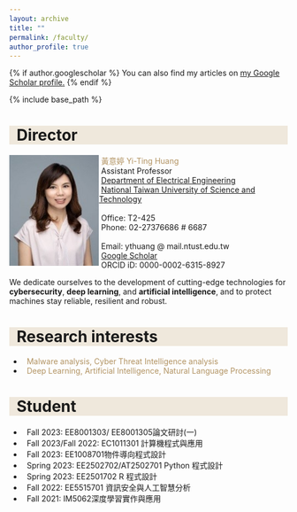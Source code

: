 ```yaml
---
layout: archive
title: ""
permalink: /faculty/
author_profile: true
---
```


{% if author.googlescholar %}
  You can also find my articles on <u><a href="{{author.googlescholar}}">my Google Scholar profile</a>.</u>
{% endif %}

{% include base_path %}


<!-- Director -->
<h1 style= "background:#efe8dc">&nbsp; Director</h1>

<kbd><img src="/images/Yi-ting3.jpg" align="left" height="200px"/></kbd>
   <font color="#b29362"> &nbsp;黃意婷 Yi-Ting Huang</font><br>
   &nbsp;Assistant Professor<br>
   &nbsp;[Department of Electrical Engineering](https://www.ee.ntust.edu.tw/)<br>
   &nbsp;[National Taiwan University of Science and Technology](https://www.ntust.edu.tw/)<br><br>
   &nbsp;Office: T2-425<br>
   &nbsp;Phone: 02-27376686 # 6687<br>   
   &nbsp;Email: ythuang @ mail.ntust.edu.tw<br>
   &nbsp;[Google Scholar](https://scholar.google.com/citations?user=uZIy830AAAAJ&hl=en)<br>
   &nbsp;ORCID iD: 0000-0002-6315-8927<br>

  We dedicate ourselves to the development of cutting-edge technologies for **cybersecurity**, **deep learning**, and **artificial intelligence**, and to protect machines stay reliable, resilient and robust.<br>

  
<h1 style= "background:#efe8dc">&nbsp; Research interests</h1>
<ul>
  <li><font color="#b29362">&nbsp;&nbsp;Malware analysis, Cyber Threat Intelligence analysis</font></li>
  <li><font color="#b29362">&nbsp;&nbsp;Deep Learning, Artificial Intelligence, Natural Language Processing</font></li>
</ul>
<!-- Student -->
<h1 style= "background:#efe8dc">&nbsp; Student</h1>
<ul>
  <li>&nbsp;&nbsp;Fall 2023: EE8001303/ EE8001305<bold>論文研討(一)</bold></li>
  <li>&nbsp;&nbsp;Fall 2023/Fall 2022: EC1011301 計算機程式與應用</li>
  <li>&nbsp;&nbsp;Fall 2023: EE1008701物件導向程式設計</li>
  <li>&nbsp;&nbsp;Spring 2023: EE2502702/AT2502701 Python 程式設計</li>
  <li>&nbsp;&nbsp;Spring 2023: EE2501702	 R 程式設計</li>
  <li>&nbsp;&nbsp;Fall 2022: EE5515701 資訊安全與人工智慧分析</li>
  <li>&nbsp;&nbsp;Fall 2021: IM5062深度學習實作與應用</li>
</ul>
